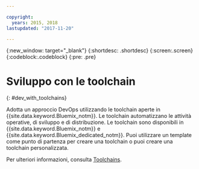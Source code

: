 ```yaml
---

copyright:
  years: 2015, 2018
lastupdated: "2017-11-20"

---
```


{:new_window: target="_blank"}
{:shortdesc: .shortdesc}
{:screen:.screen}
{:codeblock:.codeblock}
{:pre: .pre}

# Sviluppo con le toolchain
{: #dev_with_toolchains}

Adotta un approccio DevOps utilizzando le toolchain aperte in {{site.data.keyword.Bluemix_notm}}.  Le toolchain automatizzano le attività operative, di sviluppo e di distribuzione. Le toolchain sono disponibili in {{site.data.keyword.Bluemix_notm}} e {{site.data.keyword.Bluemix_dedicated_notm}}. Puoi utilizzare un template come punto di partenza per creare una toolchain o puoi creare una toolchain personalizzata.

Per ulteriori informazioni, consulta [Toolchains](/docs/services/ContinuousDelivery/toolchains_about.html#toolchains_about).
